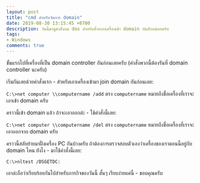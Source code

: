 ```yaml
---
layout: post
title: "cmd สำหรับจัดการ domain"
date: 2019-08-30 13:15:45 +0700
description: วันนี้มาดูคำสั่งบน dos สำหรับที่จะเอาเครื่องเข้า domain กันสักหน่อยครับ
tags:
- Windows
comments: true
---
```

ขั้นแรกไปที่เครื่องที่เป็น domain controller กันก่อนเลยครับ (คำสั่งพวกนี้ต้องรันที่ domain controller นะครับ)

เริ่มกันเลยด้วยคำสั่งแรก - สำหรับเอาเครื่องเข้ามา join domain กันก่อนเลย:

`C:\>net computer \\computername /add` ตรง `computername` หมายถึงชื่อเครื่องที่เราจะเอาเข้า domain ครับ

คราวนี้เข้า domain แล้ว ถ้าจะเอาออกล่ะ - ใช้คำสั่งนี้เลย:

`C:\>net computer \\computername /del` ตรง `computername` หมายถึงชื่อเครื่องที่เราจะเอาออกจาก domain ครับ

คราวนี้สลับย้ายมาฝั่งเครื่อง PC กันบ้างครับ ถ้าต้องการตรวจสอบตัวเองว่าเครื่องของเราตอนนี้อยู่กับ domain ไหน ยังไง - มาใช้คำสั่งนี้เลย:

`C:\>nltest /DSGETDC:`

เอาล่ะถือว่าเรียบร้อยกันไปสำหรับภารกิจของวันนี้ สั้นๆ เรียบง่ายแค่นี้ - ขอบคุณครับ
